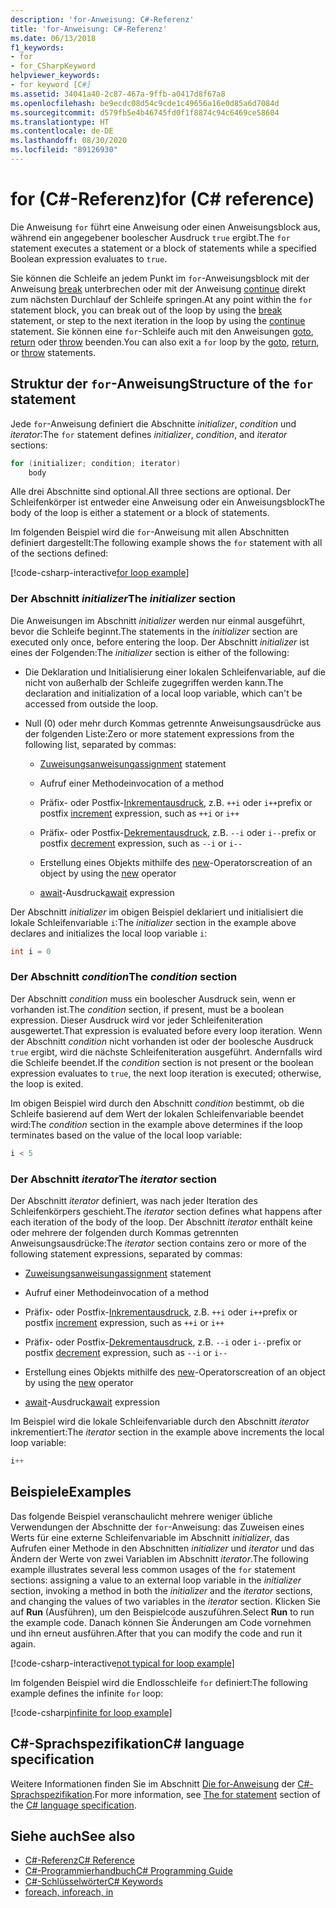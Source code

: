 ```yaml
---
description: 'for-Anweisung: C#-Referenz'
title: 'for-Anweisung: C#-Referenz'
ms.date: 06/13/2018
f1_keywords:
- for
- for_CSharpKeyword
helpviewer_keywords:
- for keyword [C#]
ms.assetid: 34041a40-2c87-467a-9ffb-a0417d8f67a8
ms.openlocfilehash: be9ecdc08d54c9cde1c49656a16e0d85a6d7084d
ms.sourcegitcommit: d579fb5e4b46745fd0f1f8874c94c6469ce58604
ms.translationtype: HT
ms.contentlocale: de-DE
ms.lasthandoff: 08/30/2020
ms.locfileid: "89126930"
---
```

# <a name="for-c-reference"></a><span data-ttu-id="d8439-103">for (C#-Referenz)</span><span class="sxs-lookup"><span data-stu-id="d8439-103">for (C# reference)</span></span>

<span data-ttu-id="d8439-104">Die Anweisung `for` führt eine Anweisung oder einen Anweisungsblock aus, während ein angegebener boolescher Ausdruck `true` ergibt.</span><span class="sxs-lookup"><span data-stu-id="d8439-104">The `for` statement executes a statement or a block of statements while a specified Boolean expression evaluates to `true`.</span></span>

<span data-ttu-id="d8439-105">Sie können die Schleife an jedem Punkt im `for`-Anweisungsblock mit der Anweisung [break](break.md) unterbrechen oder mit der Anweisung [continue](continue.md) direkt zum nächsten Durchlauf der Schleife springen.</span><span class="sxs-lookup"><span data-stu-id="d8439-105">At any point within the `for` statement block, you can break out of the loop by using the [break](break.md) statement, or step to the next iteration in the loop by using the [continue](continue.md) statement.</span></span> <span data-ttu-id="d8439-106">Sie können eine `for`-Schleife auch mit den Anweisungen [goto](goto.md), [return](return.md) oder [throw](throw.md) beenden.</span><span class="sxs-lookup"><span data-stu-id="d8439-106">You can also exit a `for` loop by the [goto](goto.md), [return](return.md), or [throw](throw.md) statements.</span></span>

## <a name="structure-of-the-for-statement"></a><span data-ttu-id="d8439-107">Struktur der `for`-Anweisung</span><span class="sxs-lookup"><span data-stu-id="d8439-107">Structure of the `for` statement</span></span>

<span data-ttu-id="d8439-108">Jede `for`-Anweisung definiert die Abschnitte *initializer*, *condition* und *iterator*:</span><span class="sxs-lookup"><span data-stu-id="d8439-108">The `for` statement defines *initializer*, *condition*, and *iterator* sections:</span></span>

```csharp
for (initializer; condition; iterator)
    body
```

<span data-ttu-id="d8439-109">Alle drei Abschnitte sind optional.</span><span class="sxs-lookup"><span data-stu-id="d8439-109">All three sections are optional.</span></span> <span data-ttu-id="d8439-110">Der Schleifenkörper ist entweder eine Anweisung oder ein Anweisungsblock</span><span class="sxs-lookup"><span data-stu-id="d8439-110">The body of the loop is either a statement or a block of statements.</span></span>

<span data-ttu-id="d8439-111">Im folgenden Beispiel wird die `for`-Anweisung mit allen Abschnitten definiert dargestellt:</span><span class="sxs-lookup"><span data-stu-id="d8439-111">The following example shows the `for` statement with all of the sections defined:</span></span>

[!code-csharp-interactive[for loop example](snippets/IterationKeywordsExamples.cs#5)]

### <a name="the-initializer-section"></a><span data-ttu-id="d8439-112">Der Abschnitt *initializer*</span><span class="sxs-lookup"><span data-stu-id="d8439-112">The *initializer* section</span></span>

<span data-ttu-id="d8439-113">Die Anweisungen im Abschnitt *initializer* werden nur einmal ausgeführt, bevor die Schleife beginnt.</span><span class="sxs-lookup"><span data-stu-id="d8439-113">The statements in the *initializer* section are executed only once, before entering the loop.</span></span> <span data-ttu-id="d8439-114">Der Abschnitt *initializer* ist eines der Folgenden:</span><span class="sxs-lookup"><span data-stu-id="d8439-114">The *initializer* section is either of the following:</span></span>

- <span data-ttu-id="d8439-115">Die Deklaration und Initialisierung einer lokalen Schleifenvariable, auf die nicht von außerhalb der Schleife zugegriffen werden kann.</span><span class="sxs-lookup"><span data-stu-id="d8439-115">The declaration and initialization of a local loop variable, which can't be accessed from outside the loop.</span></span>

- <span data-ttu-id="d8439-116">Null (0) oder mehr durch Kommas getrennte Anweisungsausdrücke aus der folgenden Liste:</span><span class="sxs-lookup"><span data-stu-id="d8439-116">Zero or more statement expressions from the following list, separated by commas:</span></span>

  - <span data-ttu-id="d8439-117">[Zuweisungsanweisung](../operators/assignment-operator.md)</span><span class="sxs-lookup"><span data-stu-id="d8439-117">[assignment](../operators/assignment-operator.md) statement</span></span>

  - <span data-ttu-id="d8439-118">Aufruf einer Methode</span><span class="sxs-lookup"><span data-stu-id="d8439-118">invocation of a method</span></span>

  - <span data-ttu-id="d8439-119">Präfix- oder Postfix-[Inkrementausdruck](../operators/arithmetic-operators.md#increment-operator-), z.B. `++i` oder `i++`</span><span class="sxs-lookup"><span data-stu-id="d8439-119">prefix or postfix [increment](../operators/arithmetic-operators.md#increment-operator-) expression, such as `++i` or `i++`</span></span>

  - <span data-ttu-id="d8439-120">Präfix- oder Postfix-[Dekrementausdruck](../operators/arithmetic-operators.md#decrement-operator---), z.B. `--i` oder `i--`</span><span class="sxs-lookup"><span data-stu-id="d8439-120">prefix or postfix [decrement](../operators/arithmetic-operators.md#decrement-operator---) expression, such as `--i` or `i--`</span></span>

  - <span data-ttu-id="d8439-121">Erstellung eines Objekts mithilfe des [new](../operators/new-operator.md)-Operators</span><span class="sxs-lookup"><span data-stu-id="d8439-121">creation of an object by using the [new](../operators/new-operator.md) operator</span></span>

  - <span data-ttu-id="d8439-122">[await](../operators/await.md)-Ausdruck</span><span class="sxs-lookup"><span data-stu-id="d8439-122">[await](../operators/await.md) expression</span></span>

<span data-ttu-id="d8439-123">Der Abschnitt *initializer* im obigen Beispiel deklariert und initialisiert die lokale Schleifenvariable `i`:</span><span class="sxs-lookup"><span data-stu-id="d8439-123">The *initializer* section in the example above declares and initializes the local loop variable `i`:</span></span>

```csharp
int i = 0
```

### <a name="the-condition-section"></a><span data-ttu-id="d8439-124">Der Abschnitt *condition*</span><span class="sxs-lookup"><span data-stu-id="d8439-124">The *condition* section</span></span>

<span data-ttu-id="d8439-125">Der Abschnitt *condition* muss ein boolescher Ausdruck sein, wenn er vorhanden ist.</span><span class="sxs-lookup"><span data-stu-id="d8439-125">The *condition* section, if present, must be a boolean expression.</span></span> <span data-ttu-id="d8439-126">Dieser Ausdruck wird vor jeder Schleifeniteration ausgewertet.</span><span class="sxs-lookup"><span data-stu-id="d8439-126">That expression is evaluated before every loop iteration.</span></span> <span data-ttu-id="d8439-127">Wenn der Abschnitt *condition* nicht vorhanden ist oder der boolesche Ausdruck `true` ergibt, wird die nächste Schleifeniteration ausgeführt. Andernfalls wird die Schleife beendet.</span><span class="sxs-lookup"><span data-stu-id="d8439-127">If the *condition* section is not present or the boolean expression evaluates to `true`, the next loop iteration is executed; otherwise, the loop is exited.</span></span>

<span data-ttu-id="d8439-128">Im obigen Beispiel wird durch den Abschnitt *condition* bestimmt, ob die Schleife basierend auf dem Wert der lokalen Schleifenvariable beendet wird:</span><span class="sxs-lookup"><span data-stu-id="d8439-128">The *condition* section in the example above determines if the loop terminates based on the value of the local loop variable:</span></span>

```csharp
i < 5
```

### <a name="the-iterator-section"></a><span data-ttu-id="d8439-129">Der Abschnitt *iterator*</span><span class="sxs-lookup"><span data-stu-id="d8439-129">The *iterator* section</span></span>

<span data-ttu-id="d8439-130">Der Abschnitt *iterator* definiert, was nach jeder Iteration des Schleifenkörpers geschieht.</span><span class="sxs-lookup"><span data-stu-id="d8439-130">The *iterator* section defines what happens after each iteration of the body of the loop.</span></span> <span data-ttu-id="d8439-131">Der Abschnitt *iterator* enthält keine oder mehrere der folgenden durch Kommas getrennten Anweisungsausdrücke:</span><span class="sxs-lookup"><span data-stu-id="d8439-131">The *iterator* section contains zero or more of the following statement expressions, separated by commas:</span></span>

- <span data-ttu-id="d8439-132">[Zuweisungsanweisung](../operators/assignment-operator.md)</span><span class="sxs-lookup"><span data-stu-id="d8439-132">[assignment](../operators/assignment-operator.md) statement</span></span>

- <span data-ttu-id="d8439-133">Aufruf einer Methode</span><span class="sxs-lookup"><span data-stu-id="d8439-133">invocation of a method</span></span>

- <span data-ttu-id="d8439-134">Präfix- oder Postfix-[Inkrementausdruck](../operators/arithmetic-operators.md#increment-operator-), z.B. `++i` oder `i++`</span><span class="sxs-lookup"><span data-stu-id="d8439-134">prefix or postfix [increment](../operators/arithmetic-operators.md#increment-operator-) expression, such as `++i` or `i++`</span></span>

- <span data-ttu-id="d8439-135">Präfix- oder Postfix-[Dekrementausdruck](../operators/arithmetic-operators.md#decrement-operator---), z.B. `--i` oder `i--`</span><span class="sxs-lookup"><span data-stu-id="d8439-135">prefix or postfix [decrement](../operators/arithmetic-operators.md#decrement-operator---) expression, such as `--i` or `i--`</span></span>

- <span data-ttu-id="d8439-136">Erstellung eines Objekts mithilfe des [new](../operators/new-operator.md)-Operators</span><span class="sxs-lookup"><span data-stu-id="d8439-136">creation of an object by using the [new](../operators/new-operator.md) operator</span></span>

- <span data-ttu-id="d8439-137">[await](../operators/await.md)-Ausdruck</span><span class="sxs-lookup"><span data-stu-id="d8439-137">[await](../operators/await.md) expression</span></span>

<span data-ttu-id="d8439-138">Im Beispiel wird die lokale Schleifenvariable durch den Abschnitt *iterator* inkrementiert:</span><span class="sxs-lookup"><span data-stu-id="d8439-138">The *iterator* section in the example above increments the local loop variable:</span></span>

```csharp
i++
```

## <a name="examples"></a><span data-ttu-id="d8439-139">Beispiele</span><span class="sxs-lookup"><span data-stu-id="d8439-139">Examples</span></span>

<span data-ttu-id="d8439-140">Das folgende Beispiel veranschaulicht mehrere weniger übliche Verwendungen der Abschnitte der `for`-Anweisung: das Zuweisen eines Werts für eine externe Schleifenvariable im Abschnitt *initializer*, das Aufrufen einer Methode in den Abschnitten *initializer* und *iterator* und das Ändern der Werte von zwei Variablen im Abschnitt *iterator*.</span><span class="sxs-lookup"><span data-stu-id="d8439-140">The following example illustrates several less common usages of the `for` statement sections: assigning a value to an external loop variable in the *initializer* section, invoking a method in both the *initializer* and the *iterator* sections, and changing the values of two variables in the *iterator* section.</span></span> <span data-ttu-id="d8439-141">Klicken Sie auf **Run** (Ausführen), um den Beispielcode auszuführen.</span><span class="sxs-lookup"><span data-stu-id="d8439-141">Select **Run** to run the example code.</span></span> <span data-ttu-id="d8439-142">Danach können Sie Änderungen am Code vornehmen und ihn erneut ausführen.</span><span class="sxs-lookup"><span data-stu-id="d8439-142">After that you can modify the code and run it again.</span></span>

[!code-csharp-interactive[not typical for loop example](snippets/IterationKeywordsExamples.cs#6)]

<span data-ttu-id="d8439-143">Im folgenden Beispiel wird die Endlosschleife `for` definiert:</span><span class="sxs-lookup"><span data-stu-id="d8439-143">The following example defines the infinite `for` loop:</span></span>

[!code-csharp[infinite for loop example](snippets/IterationKeywordsExamples.cs#7)]

## <a name="c-language-specification"></a><span data-ttu-id="d8439-144">C#-Sprachspezifikation</span><span class="sxs-lookup"><span data-stu-id="d8439-144">C# language specification</span></span>

<span data-ttu-id="d8439-145">Weitere Informationen finden Sie im Abschnitt [Die for-Anweisung](~/_csharplang/spec/statements.md#the-for-statement) der [C#-Sprachspezifikation](/dotnet/csharp/language-reference/language-specification/introduction).</span><span class="sxs-lookup"><span data-stu-id="d8439-145">For more information, see [The for statement](~/_csharplang/spec/statements.md#the-for-statement) section of the [C# language specification](/dotnet/csharp/language-reference/language-specification/introduction).</span></span>

## <a name="see-also"></a><span data-ttu-id="d8439-146">Siehe auch</span><span class="sxs-lookup"><span data-stu-id="d8439-146">See also</span></span>

- [<span data-ttu-id="d8439-147">C#-Referenz</span><span class="sxs-lookup"><span data-stu-id="d8439-147">C# Reference</span></span>](../index.md)
- [<span data-ttu-id="d8439-148">C#-Programmierhandbuch</span><span class="sxs-lookup"><span data-stu-id="d8439-148">C# Programming Guide</span></span>](../../programming-guide/index.md)
- [<span data-ttu-id="d8439-149">C#-Schlüsselwörter</span><span class="sxs-lookup"><span data-stu-id="d8439-149">C# Keywords</span></span>](index.md)
- [<span data-ttu-id="d8439-150">foreach, in</span><span class="sxs-lookup"><span data-stu-id="d8439-150">foreach, in</span></span>](foreach-in.md)
